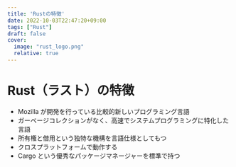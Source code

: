 ```yaml
---
title: 'Rustの特徴'
date: 2022-10-03T22:47:20+09:00
tags: ["Rust"]
draft: false
cover:
  image: "rust_logo.png"
  relative: true
---
```


# Rust（ラスト）の特徴

- Mozilla が開発を行っている比較的新しいプログラミング言語
- ガーベージコレクションがなく、高速でシステムプログラミングに特化した言語
- 所有権と借用という独特な機構を言語仕様としてもつ
- クロスプラットフォームで動作する
- Cargo という優秀なパッケージマネージャーを標準で持つ
